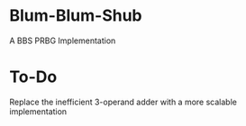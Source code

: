 # Blum-Blum-Shub
 A BBS PRBG Implementation

# To-Do
 Replace the inefficient 3-operand adder with a more scalable implementation
